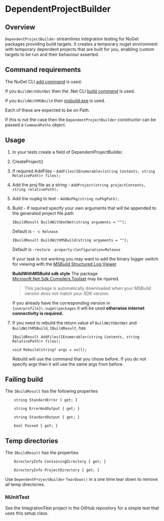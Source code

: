# DependentProjectBuilder

## Overview

`DependentProjectBuilder` streamlines integration testing for NuGet packages providing build targets.
It creates a temporary nuget environment with temporary dependent projects that are built for you, enabling custom targets to be run and their behaviour asserted.

## Command requirements

The NuGet CLI [add command](https://learn.microsoft.com/en-us/nuget/reference/cli-reference/cli-ref-add) is used.

If you `BuildWithDotNet` then the .Net CLI [build command](https://learn.microsoft.com/en-us/dotnet/core/tools/dotnet-build) is used.

If you `BuildWithMSBuild` then [msbuild.exe](https://learn.microsoft.com/en-us/visualstudio/msbuild/msbuild-command-line-reference?view=vs-2022) is used.

Each of these are expected to be on Path.

If this is not the case then the `DependentProjectBuilder` constructor can be passed a `CommandPaths` object.

## Usage

1.  In your tests create a field of DependentProjectBuilder.
2.  CreateProject()
3.  If required AddFiles - `AddFiles(IEnumerable<(string Contents, string RelativePath)> files);`
4.  Add the proj file as a string - `AddProject(string projectContents, string relativePath);`
5.  Add the nupkg to test - `AddNuPkg(string nuPkgPath);`
6.  Build - if required specify your own arguments that will be appended to the generated project file path

    `IBuildResult BuildWithDotNet(string arguments = "");`

    Default is - `-c Release`

    `IBuildResult BuildWithMSBuild(string arguments = "");`

    Default is `-restore -property:Configuration=Release`

    If your task is not working you may want to add the binary logger switch for viewing with the [MSBuild Structured Log Viewer](https://www.msbuildlog.com/)

    **BuildWithMSBuild sdk style** 
    The package [Microsoft.Net.Sdk.Compilers.Toolset](https://www.nuget.org/packages/Microsoft.Net.Sdk.Compilers.Toolset) may be rquired.

    > This package is automatically downloaded when your MSBuild version does not match your SDK version.
    
    If you already have the corresponding version in `{userprofile}\.nuget\packages` it will be used **otherwise internet connectivity is required.**

7.  If you need to rebuild the return value of `BuildWithDotNet` and `BuildWithMSBuild`, `IBuildResult`, has

    `IBuildResult AddFiles(IEnumerable<(string Contents, string RelativePath)> files);`

    `void Rebuild(string? args = null);`

    Rebuild will use the command that you chose before. If you do not specify args then it will use the same args from before.

## Failing build

The `IBuildResult` has the following properties

```
    string StandardError { get; }

    string ErrorAndOutput { get; }

    string StandardOutput { get; }

    bool Passed { get; }
```

## Temp directories

The `IBuildResult` has the properties

```
    DirectoryInfo ContainingDirectory { get; }

    DirectoryInfo ProjectDirectory { get; }
```

Use `DependentProjectBuilder` `TearDown()` in a one time tear down to remove all temp directories.

### NUnitTest

See the IntegrationTest project in the GitHub repository for a simple test that uses this setup class.
